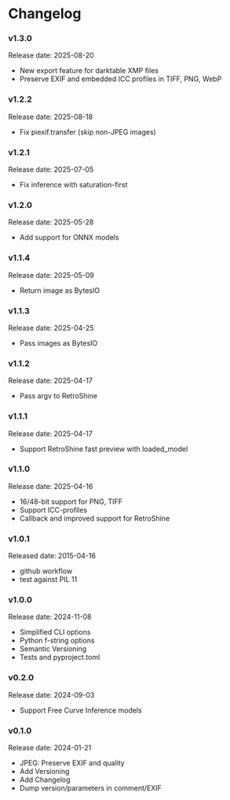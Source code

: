 # Changelog
### v1.3.0
Release date: 2025-08-20
- New export feature for darktable XMP files
- Preserve EXIF and embedded ICC profiles in TIFF, PNG, WebP

### v1.2.2
Release date: 2025-08-18
- Fix piexif.transfer (skip non-JPEG images)

### v1.2.1
Release date: 2025-07-05
- Fix inference with saturation-first

### v1.2.0
Release date: 2025-05-28
- Add support for ONNX models

### v1.1.4
Release date: 2025-05-09
- Return image as BytesIO

### v1.1.3
Release date: 2025-04-25
- Pass images as BytesIO

### v1.1.2
Release date: 2025-04-17
- Pass argv to RetroShine

### v1.1.1
Release date: 2025-04-17
- Support RetroShine fast preview with loaded_model

### v1.1.0
Release date: 2025-04-16
- 16/48-bit support for PNG, TIFF
- Support ICC-profiles
- Callback and improved support for RetroShine

### v1.0.1
Released date: 2015-04-16
- github workflow
- test against PIL 11

### v1.0.0
Release date: 2024-11-08
- Simplified CLI options
- Python f-string options
- Semantic Versioning
- Tests and pyproject.toml

### v0.2.0
Release date: 2024-09-03
- Support Free Curve Inference models

### v0.1.0
Release date: 2024-01-21
- JPEG: Preserve EXIF and quality
- Add Versioning
- Add Changelog
- Dump version/parameters in comment/EXIF
